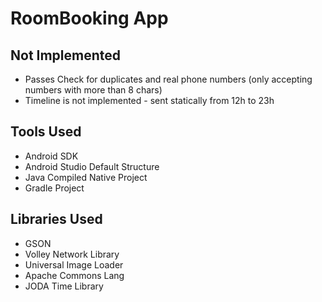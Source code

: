 # RoomBooking App 

## Not Implemented

* Passes Check for duplicates and real phone numbers (only accepting numbers with more than 8 chars)
* Timeline is not implemented - sent statically from 12h to 23h

## Tools Used

* Android SDK
* Android Studio Default Structure
* Java Compiled Native Project
* Gradle Project

## Libraries Used

* GSON
* Volley Network Library
* Universal Image Loader
* Apache Commons Lang
* JODA Time Library
